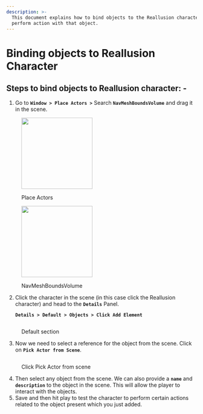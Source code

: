 ```yaml
---
description: >-
  This document explains how to bind objects to the Reallusion character and
  perform action with that object.
---
```


# Binding objects to Reallusion Character

## Steps to bind objects to Reallusion character: -

1. Go to **`Window > Place Actors >`** Search **`NavMeshBoundsVolume`** and drag it in the scene.

<figure><img src="https://lh6.googleusercontent.com/omLpQ3svy4wjub-LLE-mBZrF7uDLaMhafagkn2sFLBDH0aAdB4gNS4fLQn_JnTsoa4a85WO_7Drmmd8rNmNS7t_YSpY7ezCi4ywTiDtvSTflWGaB309jML80n8z0v_S0P_U0gMA2o9k47Dl0hwJQf_E" alt="" width="188"><figcaption><p>Place Actors</p></figcaption></figure>

<figure><img src="https://lh4.googleusercontent.com/KmKzTXP8jkbE7i3oHencfXOKugG4WMGzVw9fY5Q7hdbmrw6E_DKC9cR8BdH9bPJab4-SEFXwaD9cKU0Bc9jW7PYzKO0PhyG3EUNIvpSFJCZzMcBGm9NQMayBGpRtib-pQHTYXpWjCZOEGRzixmVQtRU" alt="" width="188"><figcaption><p>NavMeshBoundsVolume</p></figcaption></figure>

2.  Click the character in the scene (in this case click the Reallusion character) and head to the **`Details`** Panel.

    &#x20;                   **`Details > Default > Objects > Click Add Element`**

<figure><img src="https://lh6.googleusercontent.com/5J7wkQU-oL2s5fprvp3WHvzWfBygJpA3T6p3aFc-jk4GxeJfI29c8RmvXtZDbYOPbw1o3p7GoU4cRtAtHAfQDWSilhqbHqUVnfONErC_ACHCJsAV-1MVxqwEKsITok2kP_KOEgX9pJqLDjnXbB4AuIM" alt=""><figcaption><p>Default section </p></figcaption></figure>

3. Now we need to select a reference for the object from the scene. Click on **`Pick Actor from Scene`**.

<figure><img src="https://lh4.googleusercontent.com/l77-r7wMzRKCszlRcCaZ5mKc0qb3Q30RwjyPRmAI3deuGmuUjM8pjMOu_lfE6Zf_LzYpjlzKfYIQ-QeBnf8iy2Lsi7q3RHDnwKij7tqobwtZEcnDRC5o1rZC5WbkQz0WLRHWeRj9HATjsqsrFMV0tvY" alt=""><figcaption><p>Click Pick Actor from scene</p></figcaption></figure>

4. Then select any object from the scene. We can also provide a **`name`** and **`description`** to the object in the scene. This will allow the player to interact with the objects.
5. Save and then hit play to test the character to perform certain actions related to the object present which you just added.
